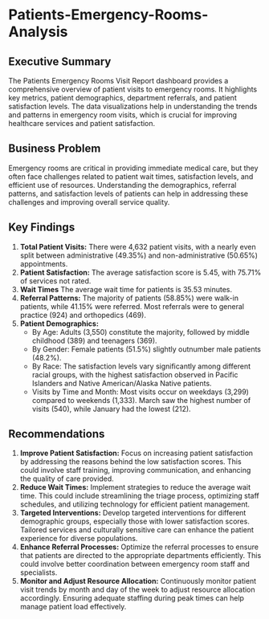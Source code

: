 # Patients-Emergency-Rooms-Analysis
## __Executive Summary__
The Patients Emergency Rooms Visit Report dashboard provides a comprehensive overview of patient visits to emergency rooms. It highlights key metrics, patient demographics, department referrals, and patient satisfaction levels. The data visualizations help in understanding the trends and patterns in emergency room visits, which is crucial for improving healthcare services and patient satisfaction.

## __Business Problem__
Emergency rooms are critical in providing immediate medical care, but they often face challenges related to patient wait times, satisfaction levels, and efficient use of resources. Understanding the demographics, referral patterns, and satisfaction levels of patients can help in addressing these challenges and improving overall service quality.

## __Key Findings__
1. __Total Patient Visits:__ There were 4,632 patient visits, with a nearly even split between administrative (49.35%) and non-administrative (50.65%) appointments.
2. __Patient Satisfaction:__ The average satisfaction score is 5.45, with 75.71% of services not rated.
3. __Wait Times__ The average wait time for patients is 35.53 minutes.
4. __Referral Patterns:__ The majority of patients (58.85%) were walk-in patients, while 41.15% were referred. Most referrals were to general practice (924) and orthopedics (469).
5. __Patient Demographics:__
	* By Age: Adults (3,550) constitute the majority, followed by middle childhood (389) and teenagers (369).
	* By Gender: Female patients (51.5%) slightly outnumber male patients (48.2%).
	* By Race: The satisfaction levels vary significantly among different racial groups, with the highest satisfaction observed in Pacific Islanders and Native American/Alaska Native patients.
	* Visits by Time and Month: Most visits occur on weekdays (3,299) compared to weekends (1,333). March saw the highest number of visits (540), while January had the lowest (212).

## __Recommendations__
1. __Improve Patient Satisfaction:__ Focus on increasing patient satisfaction by addressing the reasons behind the low satisfaction scores. This could involve staff training, improving communication, and enhancing the quality of care provided.
2. __Reduce Wait Times:__ Implement strategies to reduce the average wait time. This could include streamlining the triage process, optimizing staff schedules, and utilizing technology for efficient patient management.
3. __Targeted Interventions:__ Develop targeted interventions for different demographic groups, especially those with lower satisfaction scores. Tailored services and culturally sensitive care can enhance the patient experience for diverse populations.
4. __Enhance Referral Processes:__ Optimize the referral processes to ensure that patients are directed to the appropriate departments efficiently. This could involve better coordination between emergency room staff and specialists.
5. __Monitor and Adjust Resource Allocation:__ Continuously monitor patient visit trends by month and day of the week to adjust resource allocation accordingly. Ensuring adequate staffing during peak times can help manage patient load effectively.

